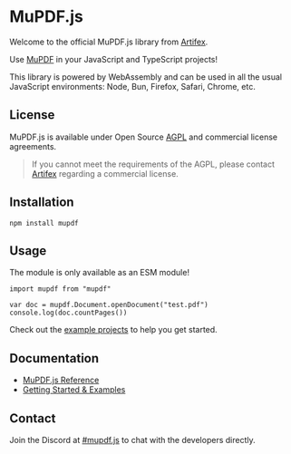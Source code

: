 # MuPDF.js

Welcome to the official MuPDF.js library from [Artifex](https://artifex.com).

Use [MuPDF](https://mupdf.com) in your JavaScript and TypeScript projects!

This library is powered by WebAssembly and can be used in all the usual
JavaScript environments: Node, Bun, Firefox, Safari, Chrome, etc.

## License

MuPDF.js is available under Open Source
[AGPL](https://www.gnu.org/licenses/agpl-3.0.html) and commercial license
agreements.

> If you cannot meet the requirements of the AGPL, please contact
> [Artifex](https://artifex.com/contact/mupdf-inquiry.php) regarding a
> commercial license.

## Installation

	npm install mupdf

## Usage

The module is only available as an ESM module!

	import mupdf from "mupdf"

	var doc = mupdf.Document.openDocument("test.pdf")
	console.log(doc.countPages())

Check out the [example projects](examples/) to help you get started.

## Documentation

- [MuPDF.js Reference](https://mupdf.readthedocs.io/en/latest/reference/javascript/)
- [Getting Started & Examples](https://mupdfjs.readthedocs.io/en/latest/)

## Contact

Join the Discord at [#mupdf.js](https://discord.gg/zpyAHM7XtF) to chat with the
developers directly.
